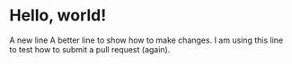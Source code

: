 # Hello, world!
A new line
A better line to show how to make changes.
I am using this line to test how to submit a pull request (again).
